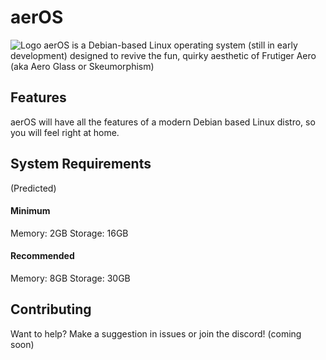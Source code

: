 
# aerOS




![Logo](https://preview.redd.it/h3ohn5b010wb1.png?width=1500&format=png&auto=webp&s=19ab5b3f4b32dc3d0d67b42f62657028e5b95316)
aerOS is a Debian-based Linux operating system (still in early development) designed to revive the fun, quirky aesthetic of Frutiger Aero (aka Aero Glass or Skeumorphism)




## Features
aerOS will have all the features of a modern Debian based Linux distro, so you will feel right at home.


## System Requirements
(Predicted)
#### Minimum

Memory: 2GB
Storage: 16GB

#### Recommended
Memory: 8GB
Storage: 30GB

## Contributing
Want to help? Make a suggestion in issues or join the discord! (coming soon)

